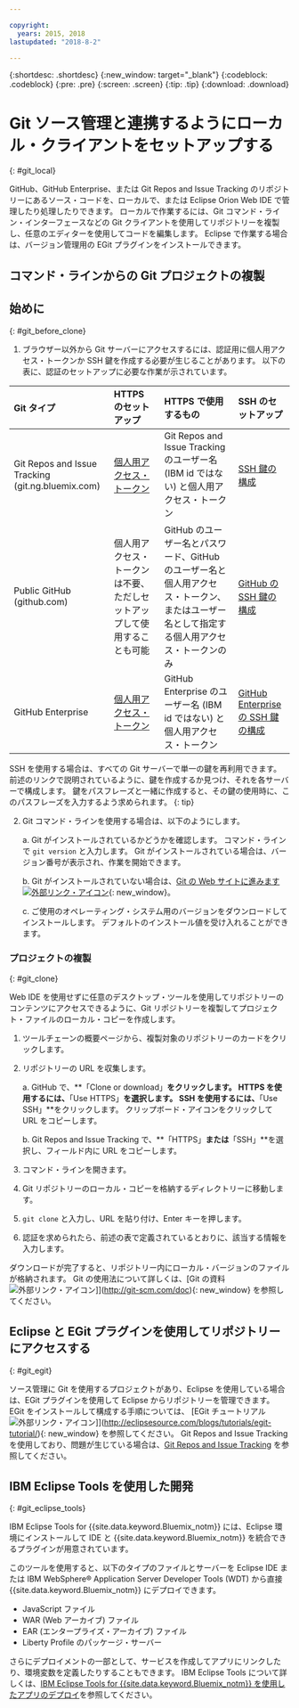 ```yaml
---

copyright:
  years: 2015, 2018
lastupdated: "2018-8-2"

---
```


{:shortdesc: .shortdesc}
{:new_window: target="_blank"}
{:codeblock: .codeblock}
{:pre: .pre}
{:screen: .screen}
{:tip: .tip}
{:download: .download}

# Git ソース管理と連携するようにローカル・クライアントをセットアップする
{: #git_local}


GitHub、GitHub Enterprise、または Git Repos and Issue Tracking のリポジトリーにあるソース・コードを、ローカルで、または Eclipse Orion Web IDE で管理したり処理したりできます。 ローカルで作業するには、Git コマンド・ライン・インターフェースなどの Git クライアントを使用してリポジトリーを複製し、任意のエディターを使用してコードを編集します。 Eclipse で作業する場合は、バージョン管理用の EGit プラグインをインストールできます。

## コマンド・ラインからの Git プロジェクトの複製


## 始めに
{: #git_before_clone}

1. ブラウザー以外から Git サーバーにアクセスするには、認証用に個人用アクセス・トークンか SSH 鍵を作成する必要が生じることがあります。 以下の表に、認証のセットアップに必要な作業が示されています。

| Git タイプ  | HTTPS のセットアップ | HTTPS で使用するもの |  SSH のセットアップ |
|:-----------|:-------------|:------------|:-------------|
| Git Repos and Issue Tracking (git.ng.bluemix.com) | [個人用アクセス・トークン](/docs/services/ContinuousDelivery/git_working.html#git_authentication) | Git Repos and Issue Tracking のユーザー名 (IBM id ではない) と個人用アクセス・トークン | [SSH 鍵の構成](/docs/services/ContinuousDelivery/git_working.html#git_authentication) |
| Public GitHub (github.com) | 個人用アクセス・トークンは不要、ただしセットアップして使用することも可能 | GitHub のユーザー名とパスワード、GitHub のユーザー名と個人用アクセス・トークン、またはユーザー名として指定する個人用アクセス・トークンのみ | [GitHub の SSH 鍵の構成](https://help.github.com/articles/generating-a-new-ssh-key-and-adding-it-to-the-ssh-agent/) |
| GitHub Enterprise | [個人用アクセス・トークン](/docs/services/ghededicated/index.html#gheded_getting_started#ghe_auth) | GitHub Enterprise のユーザー名 (IBM id ではない) と個人用アクセス・トークン | [GitHub Enterprise の SSH 鍵の構成](/docs/services/ghededicated/index.html#gheded_getting_started#ghe_auth) |

SSH を使用する場合は、すべての Git サーバーで単一の鍵を再利用できます。 前述のリンクで説明されているように、鍵を作成するか見つけ、それを各サーバーで構成します。 鍵をパスフレーズと一緒に作成すると、その鍵の使用時に、このパスフレーズを入力するよう求められます。
{: tip}

2. Git コマンド・ラインを使用する場合は、以下のようにします。

    a. Git がインストールされているかどうかを確認します。 コマンド・ラインで `git version` と入力します。 Git がインストールされている場合は、バージョン番号が表示され、作業を開始できます。

    b. Git がインストールされていない場合は、[Git の Web サイトに進みます ![外部リンク・アイコン](../../icons/launch-glyph.svg "外部リンク・アイコン")](http://git-scm.com/downloads){: new_window}。

    c. ご使用のオペレーティング・システム用のバージョンをダウンロードしてインストールします。 デフォルトのインストール値を受け入れることができます。


### プロジェクトの複製
{: #git_clone}

Web IDE を使用せずに任意のデスクトップ・ツールを使用してリポジトリーのコンテンツにアクセスできるように、Git リポジトリーを複製してプロジェクト・ファイルのローカル・コピーを作成します。

1. ツールチェーンの概要ページから、複製対象のリポジトリーのカードをクリックします。

2. リポジトリーの URL を収集します。

   a. GitHub で、**「Clone or download」**をクリックします。 HTTPS を使用するには、**「Use HTTPS」**を選択します。  SSH を使用するには、**「Use SSH」**をクリックします。 クリップボード・アイコンをクリックして URL をコピーします。

   b. Git Repos and Issue Tracking で、**「HTTPS」**または**「SSH」**を選択し、フィールド内に URL をコピーします。

3. コマンド・ラインを開きます。

4. Git リポジトリーのローカル・コピーを格納するディレクトリーに移動します。

5. `git clone` と入力し、URL を貼り付け、Enter キーを押します。

6. 認証を求められたら、前述の表で定義されているとおりに、該当する情報を入力します。


ダウンロードが完了すると、リポジトリー内にローカル・バージョンのファイルが格納されます。 Git の使用法について詳しくは、[Git の資料 ![外部リンク・アイコン](../../icons/launch-glyph.svg "外部リンク・アイコン")]](http://git-scm.com/doc){: new_window} を参照してください。


## Eclipse と EGit プラグインを使用してリポジトリーにアクセスする
{: #git_egit}

ソース管理に Git を使用するプロジェクトがあり、Eclipse を使用している場合は、EGit プラグインを使用して Eclipse からリポジトリーを管理できます。 EGit をインストールして構成する手順については、
[EGit チュートリアル ![外部リンク・アイコン](../../icons/launch-glyph.svg "外部リンク・アイコン")]](http://eclipsesource.com/blogs/tutorials/egit-tutorial/){: new_window} を参照してください。
Git Repos and Issue Tracking を使用しており、問題が生じている場合は、[Git Repos and Issue Tracking](git_working.html#git_local) を参照してください。

## IBM Eclipse Tools を使用した開発
{: #git_eclipse_tools}

IBM Eclipse Tools for {{site.data.keyword.Bluemix_notm}} には、Eclipse 環境にインストールして IDE と {{site.data.keyword.Bluemix_notm}} を統合できるプラグインが用意されています。

このツールを使用すると、以下のタイプのファイルとサーバーを Eclipse IDE または IBM WebSphere&reg; Application Server Developer Tools (WDT) から直接 {{site.data.keyword.Bluemix_notm}} にデプロイできます。

* JavaScript ファイル
* WAR (Web アーカイブ) ファイル
* EAR (エンタープライズ・アーカイブ) ファイル
* Liberty Profile のパッケージ・サーバー

さらにデプロイメントの一部として、サービスを作成してアプリにリンクしたり、環境変数を定義したりすることもできます。 IBM Eclipse Tools について詳しくは、[IBM Eclipse Tools for {{site.data.keyword.Bluemix_notm}} を使用したアプリのデプロイ](/docs/manageapps/eclipsetools/eclipsetools.html)を参照してください。
